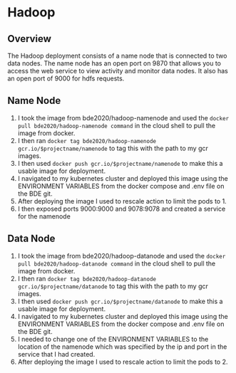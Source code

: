 # Hadoop
## Overview 
The Hadoop deployment consists of a name node that is connected to two data nodes. The name node has an open port on 9870 that allows you to access the web service to view activity and monitor data nodes. It also has an open port of 9000 for hdfs requests.

## Name Node
1. I took the image from bde2020/hadoop-namenode and used the `docker pull bde2020/hadoop-namenode command` in the cloud shell to pull the image from docker.
2. I then ran `docker tag bde2020/hadoop-namenode gcr.io/$projectname/namenode` to tag this with the path to my gcr images.
3. I then used `docker push gcr.io/$projectname/namenode` to make this a usable image for deployment.
4. I navigated to my kubernetes cluster and deployed this image using the ENVIRONMENT VARIABLES from the docker compose and .env file on the BDE git.
5. After deploying the image I used to rescale action to limit the pods to 1.
6. I then exposed ports 9000:9000 and 9078:9078 and created a service for the namenode 


## Data Node
1. I took the image from bde2020/hadoop-datanode and used the `docker pull bde2020/hadoop-datanode command` in the cloud shell to pull the image from docker.
2. I then ran `docker tag bde2020/hadoop-datanode gcr.io/$projectname/datanode` to tag this with the path to my gcr images.
3. I then used `docker push gcr.io/$projectname/datanode` to make this a usable image for deployment.
4. I navigated to my kubernetes cluster and deployed this image using the ENVIRONMENT VARIABLES from the docker compose and .env file on the BDE git.
5. I needed to change one of the ENVIRONMENT VARIABLES to the location of the namenode which was specified by the ip and port in the service that I had created.
6. After deploying the image I used to rescale action to limit the pods to 2.
